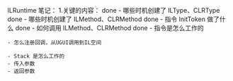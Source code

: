 ILRuntime 笔记：
1.关键的内容：
    done - 哪些时机创建了 ILType、CLRType
    done - 哪些时机创建了 ILMethod、CLRMethod
    done - 指令 InitToken 做了什么
    done - 如何调用 ILMethod、CLRMethod
    done - 指令是怎么工作的

    - 怎么注册回调，从UGUI调用到IL空间

    - Stack 是怎么工作的
    - 传入参数
    - 返回参数
